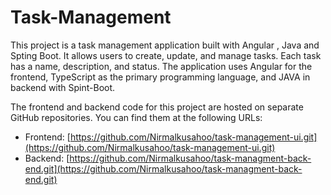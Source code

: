 # Task-Management

This project is a task management application built with Angular , Java and Spting Boot. It allows users to create, update, and manage tasks. Each task has a name, description, and status. The application uses Angular for the frontend, TypeScript as the primary programming language, and JAVA in backend with Spint-Boot.

The frontend and backend code for this project are hosted on separate GitHub repositories. You can find them at the following URLs:

- Frontend: [https://github.com/Nirmalkusahoo/task-management-ui.git](https://github.com/Nirmalkusahoo/task-management-ui.git)
- Backend: [https://github.com/Nirmalkusahoo/task-managment-back-end.git](https://github.com/Nirmalkusahoo/task-managment-back-end.git)
